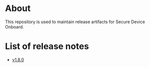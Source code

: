 # About
This repository is used to maintain release artifacts for Secure Device Onboard.

# List of release notes

- [v1.8.0](release-notes-v1.8.0.md)
